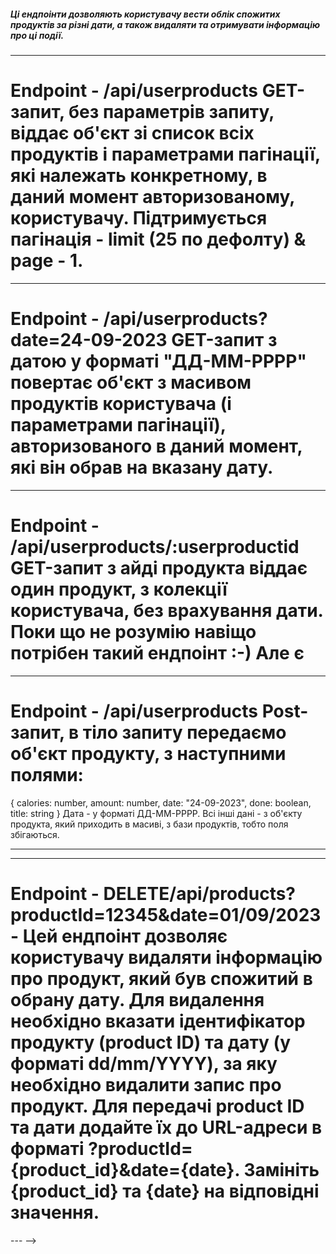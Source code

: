 ##### Ці ендпоінти дозволяють користувачу вести облік спожитих продуктів за різні дати, а також видаляти та отримувати інформацію про ці події.

---

# Endpoint - /api/userproducts GET-запит, без параметрів запиту, віддає об'єкт зі список всіх продуктів і параметрами пагінації, які належать конкретному, в даний момент авторизованому, користувачу. Підтримується пагінація - limit (25 по дефолту) & page - 1.

---

# Endpoint - /api/userproducts?date=24-09-2023 GET-запит з датою у форматі "ДД-ММ-РРРР" повертає об'єкт з масивом продуктів користувача (і параметрами пагінації), авторизованого в даний момент, які він обрав на вказану дату.

---

# Endpoint - /api/userproducts/:userproductid GET-запит з айді продукта віддає один продукт, з колекції користувача, без врахування дати. Поки що не розумію навіщо потрібен такий ендпоінт :-) Але є

---

# Endpoint - /api/userproducts Post-запит, в тіло запиту передаємо об'єкт продукту, з наступними полями:

{ calories: number, amount: number, date: "24-09-2023", done: boolean, title: string } Дата - у
форматі ДД-ММ-РРРР. Всі інші дані - з об'єкту продукта, який приходить в масиві, з бази продуктів,
тобто поля збігаються.

---

<!--
# Endpoint - GET/api/products?query=01/09/2023 - Цей ендпоінт дозволяє користувачу отримати список продуктів, які він спожив у вказану дату. Для цього необхідно вказати дату (у форматі dd/mm/YYYY) в запитах qyery. Він повертає список продуктів, які були спожиті користувачем в обрану дату. Додайте параметр query: Для передачі дати додайте параметр query до URL-адреси в форматі ?query={date}. Замініть {date} на відповідну дату у форматі dd/mm/YYYY.

---

# Endpoint - /api/products?category=query&title=query POST - Цей ендпоінт дозволяє користувачу зберігати інформацію про продукт, який він спожив у вказану дату. Для цього необхідно вказати ідентифікатор продукту (product ID), дату (у форматі dd/mm/YYYY), кількість (у грамах) та кількість калорій, які містяться в цьому продукті. Усі поля є обов'язковими для заповнення.

---

## Endpoint - /api/products?title=query&recommended=all Віддає список продуктів, відфільтрованих по назві. Працює по частковому пошуку - із запитом cheese віддасть всі продукти, які в title містять слово cheese. Категорії невраховуємо, і не передаємо. recommended=all передаємо обов'язково

---

## Endpoint - /api/products?category=query&title=query&recommended=all Віддасть список відфільтрований по двом полям - title (частковий пошук) та category (фіксований). recommended=all передаємо обов'язково

---

# Endpoint PATCH/api/products?query=01/09/2023 - Цей ендпоiнт дозволяє користувачу оновлювати даннi про продукти якi він обрав в обрану дату. Виберіть метод PUT або PATCH: Виберіть метод PUT або PATCH, відповідно до того, як ви оновлюєте дані. PUT використовується для повного оновлення об'єкта, тоді як PATCH використовується для часткового оновлення. Введіть URL-адресу: Введіть URL-адресу ендпоінта, до якого ви хочете відправити оновлені дані. Додайте параметр query до URL-адреси, як показано в інструкції. Замініть {date} на відповідну дату у форматі dd/mm/YYYY.

<!-- Приклад
{
"name": "Нова назва продукту",
"price": 19.99,
"description": "Новий опис продукту"
} -->

---

# Endpoint - DELETE/api/products?productId=12345&date=01/09/2023 - Цей ендпоінт дозволяє користувачу видаляти інформацію про продукт, який був спожитий в обрану дату. Для видалення необхідно вказати ідентифікатор продукту (product ID) та дату (у форматі dd/mm/YYYY), за яку необхідно видалити запис про продукт. Для передачі product ID та дати додайте їх до URL-адреси в форматі ?productId={product_id}&date={date}. Замініть {product_id} та {date} на відповідні значення.

--- -->
